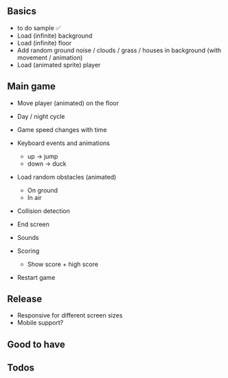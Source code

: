 
## Basics

- to do sample ✅
- Load (infinite) background
- Load (infinite) floor
- Add random ground noise / clouds / grass / houses in background  (with movement / animation)
- Load (animated sprite) player


## Main game

- Move player (animated) on the floor
- Day / night cycle
- Game speed changes with time

- Keyboard events and animations 
    - up -> jump
    - down -> duck
- Load random obstacles (animated)
    - On ground
    - In air
- Collision detection
- End screen
- Sounds
- Scoring
    - Show score + high score
- Restart game

## Release

- Responsive for different screen sizes
- Mobile support?


## Good to have



## Todos

